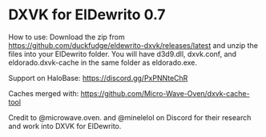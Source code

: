 # DXVK for ElDewrito 0.7

How to use: Download the zip from https://github.com/duckfudge/eldewrito-dxvk/releases/latest and unzip the files into your ElDewrito folder.
You will have d3d9.dll, dxvk.conf, and eldorado.dxvk-cache in the same folder as eldorado.exe.

Support on HaloBase: https://discord.gg/PxPNNteChR

Caches merged with: https://github.com/Micro-Wave-Oven/dxvk-cache-tool

Credit to @microwave.oven. and @minelelol on Discord for their research and work into DXVK for ElDewrito.

